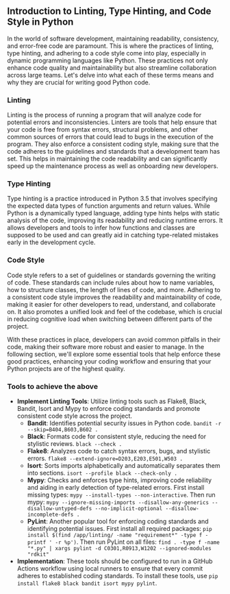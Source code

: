 ## Introduction to Linting, Type Hinting, and Code Style in Python

In the world of software development, maintaining readability, consistency, and error-free code are paramount. This is where the practices of linting, type hinting, and adhering to a code style come into play, especially in dynamic programming languages like Python. These practices not only enhance code quality and maintainability but also streamline collaboration across large teams. Let's delve into what each of these terms means and why they are crucial for writing good Python code.

### Linting

Linting is the process of running a program that will analyze code for potential errors and inconsistencies. Linters are tools that help ensure that your code is free from syntax errors, structural problems, and other common sources of errors that could lead to bugs in the execution of the program. They also enforce a consistent coding style, making sure that the code adheres to the guidelines and standards that a development team has set. This helps in maintaining the code readability and can significantly speed up the maintenance process as well as onboarding new developers.


### Type Hinting

Type hinting is a practice introduced in Python 3.5 that involves specifying the expected data types of function arguments and return values. While Python is a dynamically typed language, adding type hints helps with static analysis of the code, improving its readability and reducing runtime errors. It allows developers and tools to infer how functions and classes are supposed to be used and can greatly aid in catching type-related mistakes early in the development cycle.


### Code Style 

Code style refers to a set of guidelines or standards governing the writing of code. These standards can include rules about how to name variables, how to structure classes, the length of lines of code, and more. Adhering to a consistent code style improves the readability and maintainability of code, making it easier for other developers to read, understand, and collaborate on. It also promotes a unified look and feel of the codebase, which is crucial in reducing cognitive load when switching between different parts of the project.

With these practices in place, developers can avoid common pitfalls in their code, making their software more robust and easier to manage. In the following section, we'll explore some essential tools that help enforce these good practices, enhancing your coding workflow and ensuring that your Python projects are of the highest quality.

### Tools to achieve the above
- **Implement Linting Tools**: Utilize linting tools such as Flake8, Black, Bandit, Isort and Mypy to enforce coding standards and promote consistent code style across the project.
  - **Bandit**: Identifies potential security issues in Python code. `bandit -r --skip=B404,B603,B602 .`
  - **Black**: Formats code for consistent style, reducing the need for stylistic reviews. `black --check .`
  - **Flake8**: Analyzes code to catch syntax errors, bugs, and stylistic errors. `flake8 --extend-ignore=D203,E203,E501,W503 .`
  - **Isort**: Sorts imports alphabetically and automatically separates them into sections. `isort --profile black --check-only .`
  - **Mypy**: Checks and enforces type hints, improving code reliability and aiding in early detection of type-related errors. First install missing types: `mypy --install-types --non-interactive`. Then run mypy: `mypy --ignore-missing-imports --disallow-any-generics --disallow-untyped-defs --no-implicit-optional --disallow-incomplete-defs .`
  - **PyLint**: Another popular tool for enforcing coding standards and identifying potential issues. First install all required packages: `pip install $(find /app/linting/ -name "requirement*" -type f -printf ' -r %p')`. Then run PyLint on all files: `find . -type f -name "*.py" | xargs pylint -d C0301,R0913,W1202 --ignored-modules "rdkit"`
- **Implementation**: These tools should be configured to run in a GitHub Actions workflow using local runners to ensure that every commit adheres to established coding standards. To install these tools, use `pip install flake8 black bandit isort mypy pylint`.

